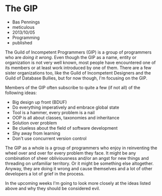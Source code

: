 # The GIP
- Bas Pennings
- meticulous
- 2013/10/05
- Programming
- published

The Guild of Incompetent Programmers (GIP) is a group of programmers who are *doing it wrong*. Even though the GIP as a name, entity or organization is not very well known, most people have encountered one of its members or at least work introduced by one of them. There are a few sister organizations too, like the Guild of Incompetent Designers and the Guild of Database Bullies, but for now though, I'm focusing on the GIP.

Members of the GIP often subscribe to quite a few (if not all) of the following ideas:

* Big design up front (BDUF)
* Do everything imperatively and embrace global state
* Tool is a hammer, every problem is a nail
* OOP is all about classes, taxonomies and inheritance
* Solution over problem
* Be clueless about the field of software development
* Shy away from learning
* Don't use concurrent version control

The GIP as a whole is a group of programmers who enjoy in reinventing the wheel over and over for every problem they face. It might be any combination of sheer obliviousness and/or an angst for new things and threading on unfamiliar territory. Or it might be something else altogether. Anyway, they are doing it wrong and cause themselves and a lot of other developers a lot of grief in the process.

In the upcoming weeks I'm going to look more closely at the ideas listed above and why they should be considered evil.